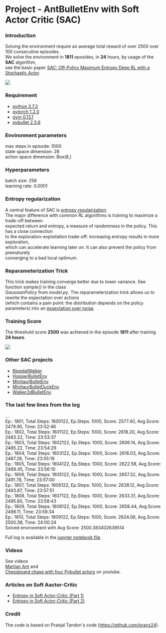# Project - AntBulletEnv with Soft Actor Critic (SAC)

### Introduction

Solving the environment require an average total reward of over 2500 over 100 consecutive episodes.   
We solve the environment in __1811__ eposides, in __24__ hours, by usage of the __SAC__ algorithm,   
see the basic paper [SAC: Off-Policy Maximum Entropy Deep RL with a Stochastic Actor](https://arxiv.org/abs/1801.01290/).    

![](images/Ant_two_stages.png)

### Requirement
* [python 3.7.3](https://www.python.org) 
* [pytorch 1.2.0](https://pytorch.org/)
* [gym 0.13.1](https://github.com/openai/gym)
* [pybullet 2.5.6](https://pypi.org/project/pybullet/)

### Environment parameters

max steps in episode:  1000   
state space dimension:  28   
action space dimension:  Box(8,)   

### Hyperparameters

batch size: 256    
learning rate:  0.0001

### Entropy regularization  

A central feature of SAC is [entropy regularization](https://spinningup.openai.com/en/latest/algorithms/sac.html).     
The major difference with common RL algorithms is training to maximize a trade-off between     
expected return and entropy, a measure of randomness in the policy. This has a close connection     
to the exploration-exploitation trade-off: increasing entropy results in more exploration,   
which can accelerate learning later on. It can also prevent the policy from prematurely    
converging to a bad local optimum.

### Reparameterization Trick

This trick makes training converge better due to lower variance. See function _sample()_ in the class  
_GaussianPolicy_ from _model.py_. The reparameterization trick allows us to rewrite the expectation over actions   
(which contains a pain point: the distribution depends on the policy parameters) into an [expectation over noise](https://spinningup.openai.com/en/latest/algorithms/sac.html).

### Training Score

The threshold score **2500** was achieved in the episode **1811**  after training **24 hours**.

![](images/plot_Ant_1811epis.png)

### Other SAC projects

* [BipedalWalker](https://github.com/Rafael1s/Deep-Reinforcement-Learning-Algorithms/tree/master/BipedalWalker-Soft-Actor-Critic)  
* [HopperBulletEnv](https://github.com/Rafael1s/Deep-Reinforcement-Learning-Algorithms/tree/master/HopperBulletEnv-v0-SAC)  
* [MinitaurBulletEnv](https://github.com/Rafael1s/Deep-Reinforcement-Learning-Algorithms/tree/master/Minitaur-Soft-Actor-Critic)  
* [MinitaurBulletDuckEnv](https://github.com/Rafael1s/Deep-Reinforcement-Learning-Algorithms/tree/master/MinitaurDuck-Soft-Actor-Critic)   
* [Walker2dBulletEnv](https://github.com/Rafael1s/Deep-Reinforcement-Learning-Algorithms/tree/master/Walker2DBulletEnv-v0_SAC)  

### The last few lines from the log

...   
Ep.: 1801, Total Steps: 1600122, Ep.Steps: 1000, Score: 2577.40, Avg.Score: 2479.95, Time: 23:52:46    
Ep.: 1802, Total Steps: 1601122, Ep.Steps: 1000, Score: 2618.20, Avg.Score: 2483.22, Time: 23:53:37   
Ep.: 1803, Total Steps: 1602122, Ep.Steps: 1000, Score: 2606.14, Avg.Score: 2485.22, Time: 23:54:29    
Ep.: 1804, Total Steps: 1603122, Ep.Steps: 1000, Score: 2616.03, Avg.Score: 2487.28, Time: 23:55:19    
Ep.: 1805, Total Steps: 1604122, Ep.Steps: 1000, Score: 2622.58, Avg.Score: 2489.45, Time: 23:56:10    
Ep.: 1806, Total Steps: 1605122, Ep.Steps: 1000, Score: 2657.32, Avg.Score: 2491.78, Time: 23:57:00     
Ep.: 1807, Total Steps: 1606122, Ep.Steps: 1000, Score: 2638.12, Avg.Score: 2493.87, Time: 23:57:51   
Ep.: 1808, Total Steps: 1607122, Ep.Steps: 1000, Score: 2633.31, Avg.Score: 2495.80, Time: 23:58:43   
Ep.: 1809, Total Steps: 1608122, Ep.Steps: 1000, Score: 2658.44, Avg.Score: 2498.11, Time: 23:59:34    
Ep.: 1810, Total Steps: 1609122, Ep.Steps: 1000, Score: 2624.06, Avg.Score: 2500.38, Time: 24:00:24   
Solved environment with Avg Score:   2500.383402639514   

Full log is available in the [jupyter notebook file](https://github.com/Rafael1s/Deep-Reinforcement-Learning-Algorithms/blob/master/Ant-PyBulletEnv-Soft-Actor-Critic/AntPyBulletEnv-SAC_lr0001-sc2500.ipynb).

### Videos  

See videos   
[Martian Ant](https://www.youtube.com/watch?v=s7aMZ1bbQgk&t=18s) and    
[Chessboard chase with four Pybullet actors](https://www.youtube.com/watch?v=NXX4GTim_NM) on youtube.  

### Articles on Soft Aactor-Critic

* [Entropy in Soft Actor-Critic (Part 1)](https://towardsdatascience.com/entropy-in-soft-actor-critic-part-1-92c2cd3a3515)   
* [Entropy in Soft Actor-Critic (Part 2)](https://towardsdatascience.com/entropy-in-soft-actor-critic-part-2-59821bdd5671)


### Credit
The code is based on Pranjal Tandon's code (https://github.com/pranz24).
